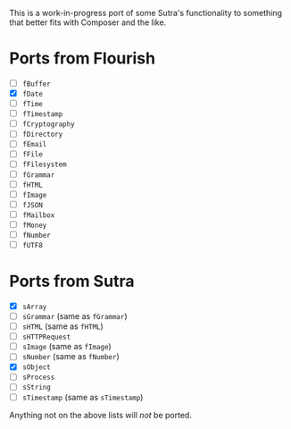This is a work-in-progress port of some Sutra's functionality to something that better fits with Composer and the like.

# Ports from Flourish

- [ ] `fBuffer`
- [x] `fDate`
- [ ] `fTime`
- [ ] `fTimestamp`
- [ ] `fCryptography`
- [ ] `fDirectory`
- [ ] `fEmail`
- [ ] `fFile`
- [ ] `fFilesystem`
- [ ] `fGrammar`
- [ ] `fHTML`
- [ ] `fImage`
- [ ] `fJSON`
- [ ] `fMailbox`
- [ ] `fMoney`
- [ ] `fNumber`
- [ ] `fUTF8`

# Ports from Sutra

- [x] `sArray`
- [ ] `sGrammar` (same as `fGrammar`)
- [ ] `sHTML` (same as `fHTML`)
- [ ] `sHTTPRequest` 
- [ ] `sImage` (same as `fImage`)
- [ ] `sNumber` (same as `fNumber`)
- [x] `sObject`
- [ ] `sProcess`
- [ ] `sString`
- [ ] `sTimestamp` (same as `sTimestamp`)

Anything not on the above lists will *not* be ported.
